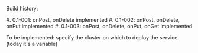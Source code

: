 Build history:

 #. 0.1-001: onPost, onDelete implemented
 #. 0.1-002: onPost, onDelete, onPut implemented
 #. 0.1-003: onPost, onDelete, onPut, onGet implemented


To be implemented: specify the cluster on which to deploy the service. (today it's a variable)
